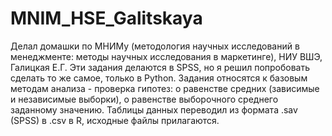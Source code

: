 # MNIM_HSE_Galitskaya
Делал домашки по МНИМу (методология научных исследований в менеджменте: методы научных исследования в маркетинге), НИУ ВШЭ, Галицкая Е.Г. 
Эти задания делаются в SPSS, но я решил попробовать сделать то же самое, только в Python.
Задания относятся к базовым методам анализа - проверка гипотез: о равенстве средних (зависимые и независимые выборки), о равенстве выборочного среднего заданному значению.
Таблицы данных переводил из формата .sav (SPSS) в .csv в R, исходные файлы прилагаются.
